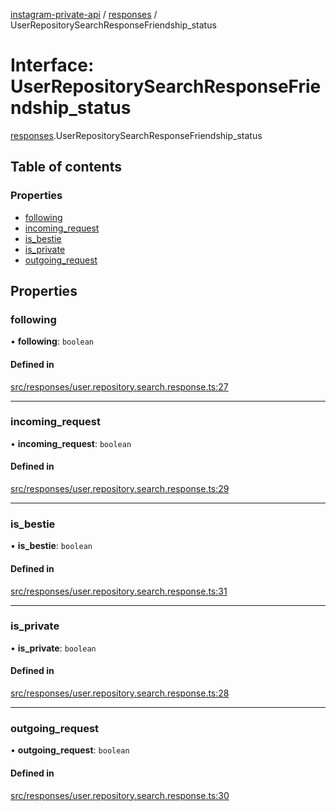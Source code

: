 [instagram-private-api](../../README.md) / [responses](../../modules/responses.md) / UserRepositorySearchResponseFriendship_status

# Interface: UserRepositorySearchResponseFriendship\_status

[responses](../../modules/responses.md).UserRepositorySearchResponseFriendship_status

## Table of contents

### Properties

- [following](UserRepositorySearchResponseFriendship_status.md#following)
- [incoming\_request](UserRepositorySearchResponseFriendship_status.md#incoming_request)
- [is\_bestie](UserRepositorySearchResponseFriendship_status.md#is_bestie)
- [is\_private](UserRepositorySearchResponseFriendship_status.md#is_private)
- [outgoing\_request](UserRepositorySearchResponseFriendship_status.md#outgoing_request)

## Properties

### following

• **following**: `boolean`

#### Defined in

[src/responses/user.repository.search.response.ts:27](https://github.com/Nerixyz/instagram-private-api/blob/4971f34/src/responses/user.repository.search.response.ts#L27)

___

### incoming\_request

• **incoming\_request**: `boolean`

#### Defined in

[src/responses/user.repository.search.response.ts:29](https://github.com/Nerixyz/instagram-private-api/blob/4971f34/src/responses/user.repository.search.response.ts#L29)

___

### is\_bestie

• **is\_bestie**: `boolean`

#### Defined in

[src/responses/user.repository.search.response.ts:31](https://github.com/Nerixyz/instagram-private-api/blob/4971f34/src/responses/user.repository.search.response.ts#L31)

___

### is\_private

• **is\_private**: `boolean`

#### Defined in

[src/responses/user.repository.search.response.ts:28](https://github.com/Nerixyz/instagram-private-api/blob/4971f34/src/responses/user.repository.search.response.ts#L28)

___

### outgoing\_request

• **outgoing\_request**: `boolean`

#### Defined in

[src/responses/user.repository.search.response.ts:30](https://github.com/Nerixyz/instagram-private-api/blob/4971f34/src/responses/user.repository.search.response.ts#L30)

